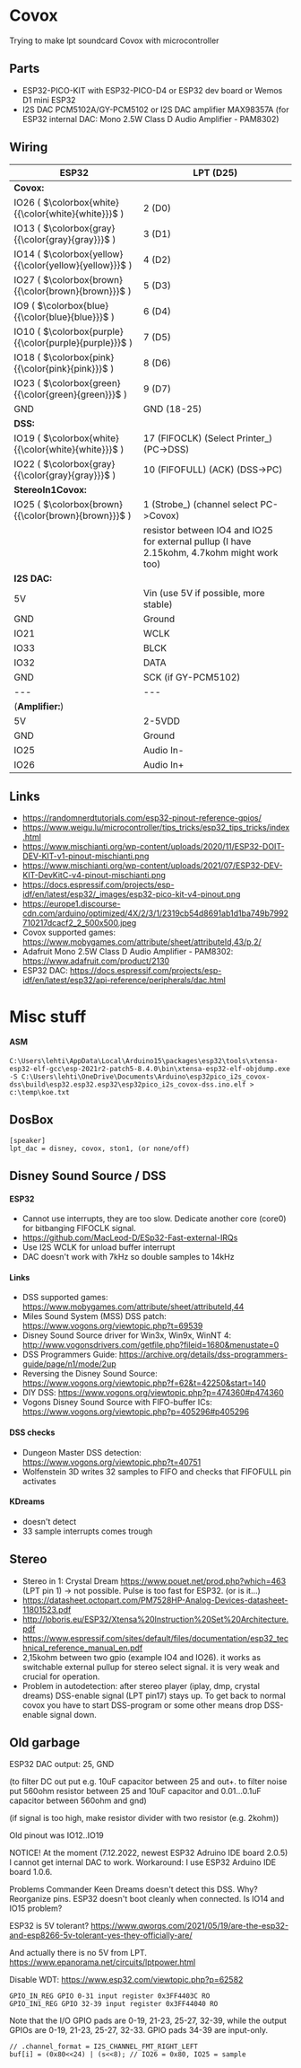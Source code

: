 
# Covox
Trying to make lpt soundcard Covox with microcontroller

## Parts

- ESP32-PICO-KIT with ESP32-PICO-D4 or ESP32 dev board or Wemos D1 mini ESP32
- I2S DAC PCM5102A/GY-PCM5102 or I2S DAC amplifier MAX98357A (for ESP32 internal DAC: Mono 2.5W Class D Audio Amplifier - PAM8302)

## Wiring

ESP32 | LPT (D25)
--- | ---
**Covox:** |
IO26 ( $\colorbox{white}{{\color{white}{white}}}$ ) | 2 (D0)
IO13 ( $\colorbox{gray}{{\color{gray}{gray}}}$ ) | 3 (D1)
IO14 ( $\colorbox{yellow}{{\color{yellow}{yellow}}}$ ) | 4 (D2)
IO27 ( $\colorbox{brown}{{\color{brown}{brown}}}$ ) | 5 (D3)
IO9  ( $\colorbox{blue}{{\color{blue}{blue}}}$ ) | 6 (D4)
IO10 ( $\colorbox{purple}{{\color{purple}{purple}}}$ ) | 7 (D5)
IO18 ( $\colorbox{pink}{{\color{pink}{pink}}}$ ) | 8 (D6)
IO23 ( $\colorbox{green}{{\color{green}{green}}}$ ) | 9 (D7)
GND | GND (18-25)
**DSS:** | 
IO19 ( $\colorbox{white}{{\color{white}{white}}}$ ) | 17 (FIFOCLK) (Select Printer_) (PC->DSS)
IO22 ( $\colorbox{gray}{{\color{gray}{gray}}}$ ) | 10 (FIFOFULL) (ACK) (DSS->PC)
**StereoIn1Covox:** | 
IO25 ( $\colorbox{brown}{{\color{brown}{brown}}}$ ) | 1 (Strobe_) (channel select PC->Covox)
&nbsp; | resistor between IO4 and IO25 for external pullup (I have 2.15kohm, 4.7kohm might work too)
**I2S DAC:** |
5V | Vin (use 5V if possible, more stable)
GND | Ground
IO21 | WCLK
IO33 | BLCK
IO32 | DATA
GND | SCK (if GY-PCM5102)
--- | ---
(**Amplifier:**) |
5V | 2-5VDD
GND | Ground
IO25 | Audio In-
IO26 | Audio In+

## Links
- https://randomnerdtutorials.com/esp32-pinout-reference-gpios/
- https://www.weigu.lu/microcontroller/tips_tricks/esp32_tips_tricks/index.html
- https://www.mischianti.org/wp-content/uploads/2020/11/ESP32-DOIT-DEV-KIT-v1-pinout-mischianti.png
- https://www.mischianti.org/wp-content/uploads/2021/07/ESP32-DEV-KIT-DevKitC-v4-pinout-mischianti.png
- https://docs.espressif.com/projects/esp-idf/en/latest/esp32/_images/esp32-pico-kit-v4-pinout.png
- https://europe1.discourse-cdn.com/arduino/optimized/4X/2/3/1/2319cb54d8691ab1d1ba749b7992710217dcacf2_2_500x500.jpeg
- Covox supported games: https://www.mobygames.com/attribute/sheet/attributeId,43/p,2/
- Adafruit Mono 2.5W Class D Audio Amplifier - PAM8302: https://www.adafruit.com/product/2130
- ESP32 DAC: https://docs.espressif.com/projects/esp-idf/en/latest/esp32/api-reference/peripherals/dac.html

# Misc stuff

#### ASM
```
C:\Users\lehti\AppData\Local\Arduino15\packages\esp32\tools\xtensa-esp32-elf-gcc\esp-2021r2-patch5-8.4.0\bin\xtensa-esp32-elf-objdump.exe -S C:\Users\lehti\OneDrive\Documents\Arduino\esp32pico_i2s_covox-dss\build\esp32.esp32.esp32\esp32pico_i2s_covox-dss.ino.elf > c:\temp\koe.txt
```

## DosBox
```
[speaker]
lpt_dac = disney, covox, ston1, (or none/off)
```

## Disney Sound Source / DSS

#### ESP32
- Cannot use interrupts, they are too slow. Dedicate another core (core0) for bitbanging FIFOCLK signal.
- https://github.com/MacLeod-D/ESp32-Fast-external-IRQs
- Use I2S WCLK for unload buffer interrupt
- DAC doesn't work with 7kHz so double samples to 14kHz

#### Links
- DSS supported games: https://www.mobygames.com/attribute/sheet/attributeId,44
- Miles Sound System (MSS) DSS patch: https://www.vogons.org/viewtopic.php?t=69539
- Disney Sound Source driver for Win3x, Win9x, WinNT 4: http://www.vogonsdrivers.com/getfile.php?fileid=1680&menustate=0
- DSS Programmers Guide: https://archive.org/details/dss-programmers-guide/page/n1/mode/2up
- Reversing the Disney Sound Source: https://www.vogons.org/viewtopic.php?f=62&t=42250&start=140
- DIY DSS: https://www.vogons.org/viewtopic.php?p=474360#p474360
- Vogons Disney Sound Source with FIFO-buffer ICs: https://www.vogons.org/viewtopic.php?p=405296#p405296

#### DSS checks
- Dungeon Master DSS detection: https://www.vogons.org/viewtopic.php?t=40751
- Wolfenstein 3D writes 32 samples to FIFO and checks that FIFOFULL pin activates

#### KDreams
- doesn't detect
- 33 sample interrupts comes trough

## Stereo

- Stereo in 1: Crystal Dream https://www.pouet.net/prod.php?which=463 (LPT pin 1) -> not possible. Pulse is too fast for ESP32. (or is it...)
- https://datasheet.octopart.com/PM7528HP-Analog-Devices-datasheet-11801523.pdf
- http://loboris.eu/ESP32/Xtensa%20Instruction%20Set%20Architecture.pdf
- https://www.espressif.com/sites/default/files/documentation/esp32_technical_reference_manual_en.pdf
- 2,15kohm between two gpio (example IO4 and IO26). it works as switchable external pullup for stereo select signal. it is very weak and crucial for operation. 
- Problem in autodetection: after stereo player (iplay, dmp, crystal dreams) DSS-enable signal (LPT pin17) stays up. To get back to normal covox you have to start DSS-program or some other means drop DSS-enable signal down.

## Old garbage

ESP32 DAC output: 25, GND

(to filter DC out put e.g. 10uF capacitor between 25 and out+. to filter noise put 560ohm resistor between 25 and 10uF capacitor and 0.01...0.1uF capacitor between 560ohm and gnd)

(if signal is too high, make resistor divider with two resistor (e.g. 2kohm))

Old pinout was IO12..IO19

NOTICE!
At the moment (7.12.2022, newest ESP32 Adruino IDE board 2.0.5) I cannot get internal DAC to work. Workaround: I use ESP32 Arduino IDE board 1.0.6.

Problems
Commander Keen Dreams doesn't detect this DSS. Why?
Reorganize pins. ESP32 doesn't boot cleanly when connected. Is IO14 and IO15 problem?

ESP32 is 5V tolerant? https://www.qworqs.com/2021/05/19/are-the-esp32-and-esp8266-5v-tolerant-yes-they-officially-are/

And actually there is no 5V from LPT. https://www.epanorama.net/circuits/lptpower.html

Disable WDT: https://www.esp32.com/viewtopic.php?p=62582

```
GPIO_IN_REG GPIO 0-31 input register 0x3FF4403C RO
GPIO_IN1_REG GPIO 32-39 input register 0x3FF44040 RO
```

Note that the I/O GPIO pads are 0-19, 21-23, 25-27, 32-39, while the output GPIOs are 0-19, 21-23, 25-27, 32-33. GPIO pads 34-39 are input-only.

```
// .channel_format = I2S_CHANNEL_FMT_RIGHT_LEFT
buf[i] = (0x80<<24) | (s<<8); // IO26 = 0x80, IO25 = sample
```

